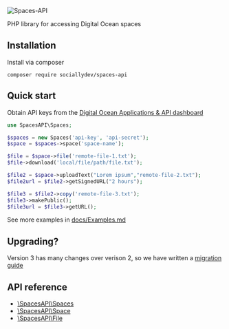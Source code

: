 ![Spaces-API](https://imgur.com/NYNsQyl.png "Devang Srivastava's Spaces-API")

PHP library for accessing Digital Ocean spaces

## Installation
Install via composer
```
composer require sociallydev/spaces-api
```

## Quick start

Obtain API keys from the [Digital Ocean Applications & API dashboard](https://cloud.digitalocean.com/account/api/tokens)

```php
use SpacesAPI\Spaces;

$spaces = new Spaces('api-key', 'api-secret');
$space = $spaces->space('space-name');

$file = $space->file('remote-file-1.txt');
$file->download('local/file/path/file.txt');

$file2 = $space->uploadText("Lorem ipsum","remote-file-2.txt");
$file2url = $file2->getSignedURL("2 hours");

$file3 = $file2->copy('remote-file-3.txt');
$file3->makePublic();
$file3url = $file3->getURL();
```

See more examples in [docs/Examples.md](docs/Examples.md)

## Upgrading?
Version 3 has many changes over verison 2, so we have written a [migration guide](docs/Upgrade2-3.md)

## API reference
* [\SpacesAPI\Spaces](docs/Spaces.md)
* [\SpacesAPI\Space](docs/Space.md)
* [\SpacesAPI\File](docs/File.md)
